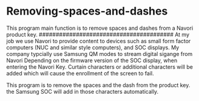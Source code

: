 # Removing-spaces-and-dashes
This program main function is to remove spaces and dashes from a Navori product key.
########################################
At my job we use Navori to provide content to devices such as small form factor computers (NUC and similar style computers), and SOC displays.
My company typcially use Samsung QM modes to stream digital sigange from Navori
Depending on the firmware version of the SOC display, when entering the Navori Key. Curtain characters or additional characters will be added which will cause the enrollment of the screen to fail.

This program is to remove the spaces and the dash from the product key. the Samsung SOC will add in those characters automatically.
